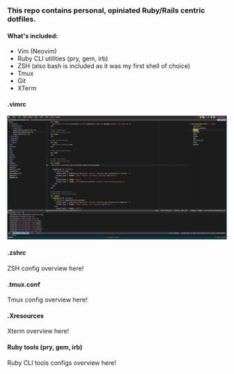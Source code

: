 ### This repo contains personal, opiniated Ruby/Rails centric dotfiles.

#### What's included:

* Vim (Neovim)
* Ruby CLI utilities (pry, gem, irb)
* ZSH (also bash is included as it was my first shell of choice)
* Tmux
* Git
* XTerm

#### .vimrc

![alt text](./images/vim.png "My vim setup.")

#### .zshrc

ZSH config overview here!

#### .tmux.conf

Tmux config overview here!

#### .Xresources

Xterm overview here!

#### Ruby tools (pry, gem, irb)

Ruby CLI tools configs overview here!
